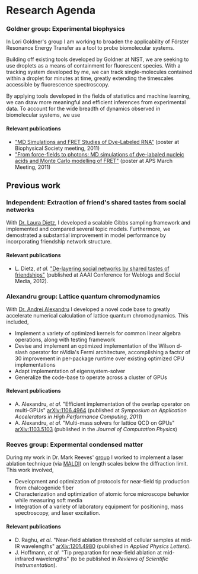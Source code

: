 # Research Agenda

### Goldner group: Experimental biophysics

In Lori Goldner's group I am working to broaden the applicability of
Förster Resonance Energy Transfer as a tool to probe biomolecular
systems.

Building off existing tools developed by Goldner at NIST, we are seeking to
use droplets as a means of containment for fluorescent species. With a
tracking system developed by me, we can track single-molecules
contained within a droplet for minutes at time, greatly extending the
timescales accessible by fluorescence spectroscopy.

By applying tools developed in the fields of statistics
and machine learning, we can draw more meaningful and efficient
inferences from experimental data. To account for the wide breadth of
dynamics observed in biomolecular systems, we use 

#### Relevant publications
  * ["MD Simulations and FRET Studies of Dye-Labeled RNA"](http://goldnerlab.physics.umass.edu/~peker/2011%20biophys%20Milas%20Poster.pdf)
    (poster at Biophysical Society meeting, 2011)
  * ["From force-fields to photons: MD simulations of dye-labaled nucleic acids and Monte Carlo modelling of FRET"](http://meetings.aps.org/Meeting/NEF11/Event/158326)
    (poster at APS March Meeting, 2011)


## Previous work

### Independent: Extraction of friend's shared tastes from social networks

With [Dr. Laura Dietz](http://people.cs.umass.edu/~dietz/), I
developed a scalable Gibbs sampling framework and implemented and
compared several topic models. Furthermore, we demostrated a
substantial improvement in model performance by incorporating
friendship network structure.

#### Relevant publications
  * L. Dietz, *et al.*
    ["De-layering social networks by shared tastes of friendships"](http://people.cs.umass.edu/~dietz/delayer/dietz-cameraready.pdf)
    (published at AAAI Conference for Weblogs and Social Media, 2012).


### Alexandru group: Lattice quantum chromodynamics

With
[Dr. Andrei Alexandru](http://departments.columbian.gwu.edu/physics/people/138)
I developed a novel code base to greatly accelerate numerical
calculation of lattice quantum chromodynamics. This included,

  * Implement a variety of optimized kernels for common linear algebra
    operations, along with testing framework
  * Devise and implement an optimized implementation of the Wilson
    d-slash operator for nVidia's Fermi architecture, accomplishing a
    factor of 30 improvement in per-package runtime over existing
    optimized CPU implementations
  * Adapt implementation of eigensystem-solver
  * Generalize the code-base to operate across a cluster of GPUs
  
#### Relevant publications
  * A. Alexandru, *et al.* "Efficient implementation of the overlap
    operator on multi-GPUs"
    [arXiv:1106.4964](http://arxiv.org/pdf/1106.4964) (published at
    *Symposium on Application Accelerators in High Performance
    Computing, 2011*)
  * A. Alexandru, *et al.* "Multi-mass solvers for lattice QCD on
    GPUs" [arXiv:1103.5103](http://arxiv.org/pdf/1103.5103) (published
    in the *Journal of Computation Physics*)

### Reeves group: Expermental condensed matter

During my work in Dr. Mark Reeves'
[group](http://www.gwu.edu/~condmat/CME/reeves.html) I worked to
implement a laser ablation technique (via
[MALDI](http://www.wikipedia.org/wiki/MALDI)) on length scales below
the diffraction limit. This work involved,
  
  * Development and optimization of protocols for near-field tip
    production from chalcogenide fiber
  * Characterization and optimization of atomic force microscope
    behavior while measuring soft media
  * Integration of a variety of laboratory equipment for positioning,
    mass spectroscopy, and laser excitation.
  
#### Relevant publications
  * D. Raghu, *et al.* "Near-field ablation threshold of cellular
    samples at mid-IR wavelengths"
    [arXiv:1201.4980](http://arxiv.org/abs/1201.4980) (published in
    *Applied Physics Letters*).
  * J. Hoffmann, *et al.* "Tip preparation for near-field ablation at
    mid-infrared wavelengths" (to be published in *Reviews of
    Scientific Instrumentation*).

